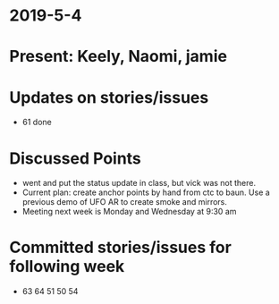 # 2019-5-4
# Present: Keely, Naomi, jamie
# Updates on stories/issues
* 61 done
# Discussed Points
* went and put the status update in class, but vick was not there. 
* Current plan: create anchor points by hand from ctc to baun. Use a previous demo of UFO AR to create smoke and mirrors. 
* Meeting next week is Monday and Wednesday at 9:30 am
# Committed stories/issues for following week
* 63 64 51 50 54
